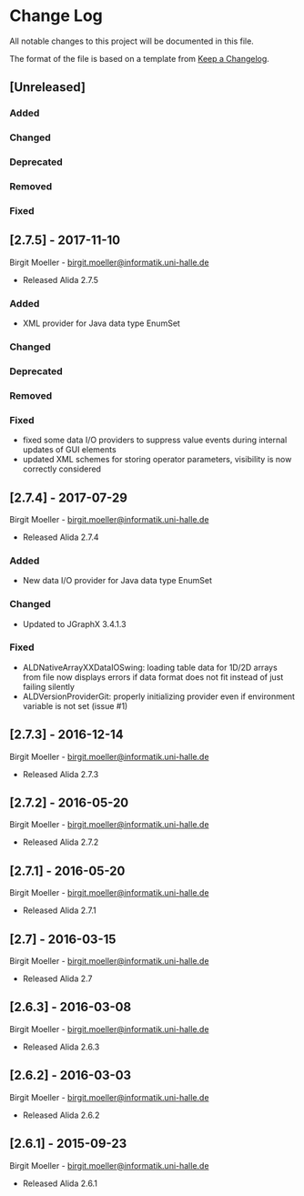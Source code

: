 # Change Log
All notable changes to this project will be documented in this file.

The format of the file is based on a template from [Keep a Changelog](http://keepachangelog.com/).

## [Unreleased]
### Added

### Changed

### Deprecated

### Removed

### Fixed

## [2.7.5] - 2017-11-10
Birgit Moeller - <birgit.moeller@informatik.uni-halle.de>
- Released Alida 2.7.5

### Added
- XML provider for Java data type EnumSet

### Changed

### Deprecated

### Removed

### Fixed
- fixed some data I/O providers to suppress value events during internal updates of GUI elements
- updated XML schemes for storing operator parameters, visibility is now correctly considered

## [2.7.4] - 2017-07-29
Birgit Moeller - <birgit.moeller@informatik.uni-halle.de>
- Released Alida 2.7.4

### Added
- New data I/O provider for Java data type EnumSet

### Changed
- Updated to JGraphX 3.4.1.3

### Fixed
- ALDNativeArrayXXDataIOSwing: loading table data for 1D/2D arrays from file now displays errors if data format does not fit instead of just failing silently
- ALDVersionProviderGit: properly initializing provider even if environment variable is not set (issue #1)

## [2.7.3] - 2016-12-14
Birgit Moeller - <birgit.moeller@informatik.uni-halle.de>
- Released Alida 2.7.3

## [2.7.2] - 2016-05-20
Birgit Moeller - <birgit.moeller@informatik.uni-halle.de>
- Released Alida 2.7.2

## [2.7.1] - 2016-05-20
Birgit Moeller - <birgit.moeller@informatik.uni-halle.de>
- Released Alida 2.7.1

## [2.7] - 2016-03-15
Birgit Moeller - <birgit.moeller@informatik.uni-halle.de>
- Released Alida 2.7

## [2.6.3] - 2016-03-08
Birgit Moeller - <birgit.moeller@informatik.uni-halle.de>
- Released Alida 2.6.3

## [2.6.2] - 2016-03-03
Birgit Moeller - <birgit.moeller@informatik.uni-halle.de>
- Released Alida 2.6.2

## [2.6.1] - 2015-09-23
Birgit Moeller - <birgit.moeller@informatik.uni-halle.de>
- Released Alida 2.6.1





